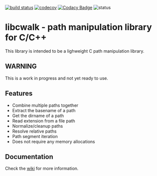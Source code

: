 [![build status](https://travis-ci.org/likle/cwalk.svg?branch=master)](https://travis-ci.org/likle/cwalk) 
[![codecov](https://codecov.io/gh/likle/cwalk/branch/master/graph/badge.svg)](https://codecov.io/gh/likle/cwalk)
[![Codacy Badge](https://api.codacy.com/project/badge/Grade/fe8f9d91449045fbb9dc2a50a3d0ec71)](https://www.codacy.com/app/likle/cwalk?utm_source=github.com&amp;utm_medium=referral&amp;utm_content=likle/cwalk&amp;utm_campaign=Badge_Grade)
![status](https://img.shields.io/badge/status-not_released-red.svg?longCache=true&style=flat)
# libcwalk - path manipulation library for C/C++
This library is intended to be a lighweight C path manipulation library.
    
## WARNING
This is a work in progress and not yet ready to use.

## Features
 * Combine multiple paths together
 * Extract the basename of a path
 * Get the dirname of a path
 * Read extension from a file path
 * Normalize/cleanup paths
 * Resolve relative paths
 * Path segment iteration
 * Does not require any memory allocations
 
 ## Documentation
 Check the [wiki](https://github.com/likle/cwalk/wiki) for more information.